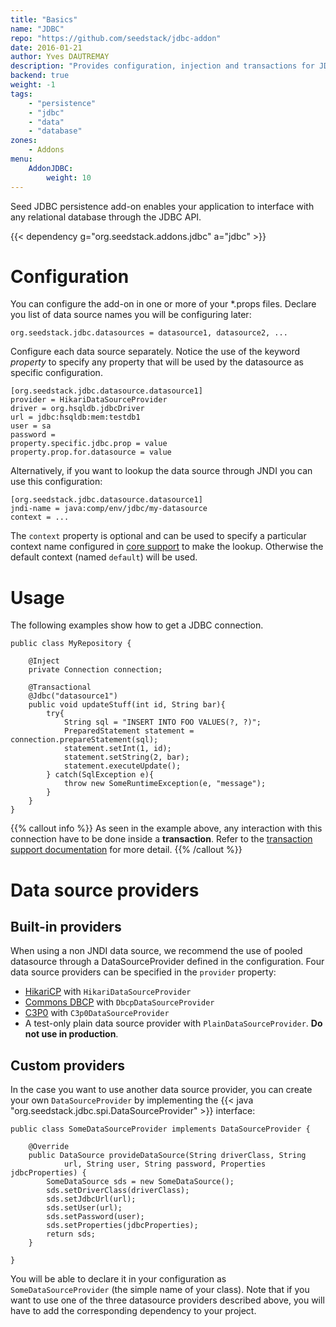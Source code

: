 ```yaml
---
title: "Basics"
name: "JDBC"
repo: "https://github.com/seedstack/jdbc-addon"
date: 2016-01-21
author: Yves DAUTREMAY
description: "Provides configuration, injection and transactions for JDBC datasources."
backend: true
weight: -1
tags:
    - "persistence"
    - "jdbc"
    - "data"
    - "database"
zones:
    - Addons
menu:
    AddonJDBC:
        weight: 10
---
```


Seed JDBC persistence add-on enables your application to interface with any relational database through the JDBC API. 

{{< dependency g="org.seedstack.addons.jdbc" a="jdbc" >}}

# Configuration

You can configure the add-on in one or more of your \*.props files. Declare you list of data source names you will be 
configuring later:

    org.seedstack.jdbc.datasources = datasource1, datasource2, ...
    
Configure each data source separately. Notice the use of the keyword *property* to specify any property that will be 
used by the datasource as specific configuration.

    [org.seedstack.jdbc.datasource.datasource1]
    provider = HikariDataSourceProvider
    driver = org.hsqldb.jdbcDriver
    url = jdbc:hsqldb:mem:testdb1
    user = sa
    password =
    property.specific.jdbc.prop = value
    property.prop.for.datasource = value

Alternatively, if you want to lookup the data source through JNDI you can use this configuration:

    [org.seedstack.jdbc.datasource.datasource1]
    jndi-name = java:comp/env/jdbc/my-datasource
    context = ...
    
The `context` property is optional and can be used to specify a particular context name configured in 
[core support](/docs/seed/manual/core/jndi) to make the lookup. Otherwise the default context (named `default`) will be used.
    
# Usage

The following examples show how to get a JDBC connection. 
    
    public class MyRepository {

        @Inject
        private Connection connection;

        @Transactional
        @Jdbc("datasource1")
        public void updateStuff(int id, String bar){
            try{
                String sql = "INSERT INTO FOO VALUES(?, ?)";
                PreparedStatement statement = connection.prepareStatement(sql);
                statement.setInt(1, id);
                statement.setString(2, bar);
                statement.executeUpdate();
            } catch(SqlException e){
                throw new SomeRuntimeException(e, "message");
            }
        }
    }
    
{{% callout info %}}
As seen in the example above, any interaction with this connection have to be done inside a **transaction**. Refer to the [transaction support documentation](/docs/seed/manual/transactions) for more detail.
{{% /callout %}}

# Data source providers

## Built-in providers

When using a non JNDI data source, we recommend the use of pooled datasource through a DataSourceProvider defined in the 
configuration. Four data source providers can be specified in the `provider` property:

* [HikariCP](http://brettwooldridge.github.io/HikariCP/) with `HikariDataSourceProvider`
* [Commons DBCP](http://commons.apache.org/proper/commons-dbcp/) with `DbcpDataSourceProvider`
* [C3P0](http://www.mchange.com/projects/c3p0/) with `C3p0DataSourceProvider`
* A test-only plain data source provider with `PlainDataSourceProvider`. **Do not use in production**.

## Custom providers

In the case you want to use another data source provider, you can create your own `DataSourceProvider` by implementing the {{< java "org.seedstack.jdbc.spi.DataSourceProvider" >}} interface:

    public class SomeDataSourceProvider implements DataSourceProvider {
    
        @Override
        public DataSource provideDataSource(String driverClass, String
                url, String user, String password, Properties jdbcProperties) {
            SomeDataSource sds = new SomeDataSource();
            sds.setDriverClass(driverClass);
            sds.setJdbcUrl(url);
            sds.setUser(url);
            sds.setPassword(user);
            sds.setProperties(jdbcProperties);
            return sds;
        }
    
    }
    
You will be able to declare it in your configuration as `SomeDataSourceProvider` (the simple name of your class). Note 
that if you want to use one of the three datasource providers described above, you will have to add the corresponding 
dependency to your project.

